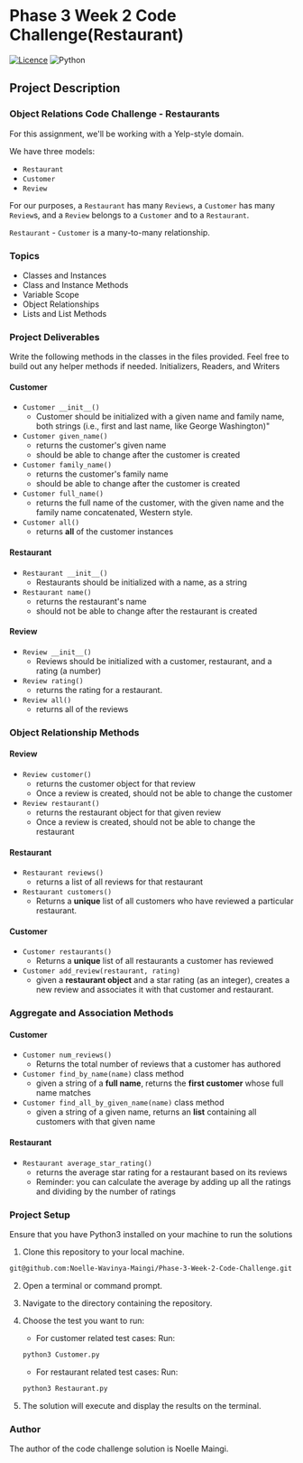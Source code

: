 # Phase 3 Week 2 Code Challenge(Restaurant)

[![Licence](https://img.shields.io/github/license/Ileriayo/markdown-badges?style=for-the-badge)](./LICENSE)
![Python](https://img.shields.io/badge/Python-FFD43B?style=for-the-badge&logo=python&logoColor=blue)

## Project Description
### Object Relations Code Challenge - Restaurants
 

For this assignment, we'll be working with a Yelp-style domain.
 

We have three models:
- `Restaurant`
- `Customer`
- `Review`
 

For our purposes, a `Restaurant` has many `Reviews`, a `Customer` has many `Review`s, and a `Review` belongs to a `Customer` and to a `Restaurant`.
 

`Restaurant` - `Customer` is a many-to-many relationship.
 
 ### Topics
- Classes and Instances
- Class and Instance Methods
- Variable Scope
- Object Relationships
- Lists and List Methods

### Project Deliverables
Write the following methods in the classes in the files provided. Feel free to build out any helper methods if needed.
Initializers, Readers, and Writers
#### Customer
- `Customer __init__()`
  - Customer should be initialized with a given name and family name, both strings (i.e., first and last name, like George Washington)"
- `Customer given_name()`
  - returns the customer's given name
  - should be able to change after the customer is created
- `Customer family_name()`
  - returns the customer's family name
  - should be able to change after the customer is created
- `Customer full_name()`
  - returns the full name of the customer, with the given name and the family name concatenated, Western style.
- `Customer all()`
  - returns **all** of the customer instances
#### Restaurant
- `Restaurant __init__()`
  - Restaurants should be initialized with a name, as a string
- `Restaurant name()`
  - returns the restaurant's name
  - should not be able to change after the restaurant is created
 

#### Review
- `Review __init__()`
  - Reviews should be initialized with a customer, restaurant, and a rating (a number)
- `Review rating()`
  - returns the rating for a restaurant.
- `Review all()`
  - returns all of the reviews
### Object Relationship Methods
#### Review
- `Review customer()`
  - returns the customer object for that review
  - Once a review is created, should not be able to change the customer
- `Review restaurant()`
  - returns the restaurant object for that given review
  - Once a review is created, should not be able to change the restaurant
#### Restaurant
- `Restaurant reviews()`
  - returns a list of all reviews for that restaurant
- `Restaurant customers()`
  - Returns a **unique** list of all customers who have reviewed a particular restaurant.
#### Customer
- `Customer restaurants()`
  - Returns a **unique** list of all restaurants a customer has reviewed
- `Customer add_review(restaurant, rating)`
  - given a **restaurant object** and a star rating (as an integer), creates a new review and associates it with that customer and restaurant.
 

### Aggregate and Association Methods
#### Customer
- `Customer num_reviews()`
  - Returns the total number of reviews that a customer has authored
- `Customer find_by_name(name)` class method
  - given a string of a **full name**, returns the **first customer** whose full name matches
- `Customer find_all_by_given_name(name)` class method
  - given a string of a given name, returns an **list** containing all customers with that given name
 
#### Restaurant
- `Restaurant average_star_rating()`
  - returns the average star rating for a restaurant based on its reviews
  - Reminder: you can calculate the average by adding up all the ratings and dividing by the number of ratings

### Project Setup
Ensure that you have Python3 installed on your machine to run the solutions

1. Clone this repository to your local machine.
```sh
git@github.com:Noelle-Wavinya-Maingi/Phase-3-Week-2-Code-Challenge.git
```

2. Open a terminal or command prompt.

3. Navigate to the directory containing the repository.

4. Choose the test you want to run:
    - For customer related test cases:  Run:
    ```sh 
    python3 Customer.py 
    ```

     - For restaurant related test cases:  Run:
     ```sh 
     python3 Restaurant.py 
     ```

6. The solution will execute and display the results on the terminal.

### Author
The author of the code challenge solution is Noelle Maingi.
